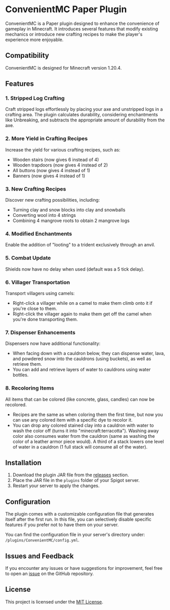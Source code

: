 # ConvenientMC Paper Plugin

ConvenientMC is a Paper plugin designed to enhance the convenience of gameplay in Minecraft. It introduces several features that modify existing mechanics or introduce new crafting recipes to make the player's experience more enjoyable.

## Compatibility

ConvenientMC is designed for Minecraft version 1.20.4.

## Features

### 1. Stripped Log Crafting
Craft stripped logs effortlessly by placing your axe and unstripped logs in a crafting area. The plugin calculates durability, considering enchantments like Unbreaking, and subtracts the appropriate amount of durability from the axe.

### 2. More Yield in Crafting Recipes
Increase the yield for various crafting recipes, such as:
- Wooden stairs (now gives 6 instead of 4)
- Wooden trapdoors (now gives 4 instead of 2)
- All buttons (now gives 4 instead of 1)
- Banners (now gives 4 instead of 1)

### 3. New Crafting Recipes
Discover new crafting possibilities, including:
- Turning clay and snow blocks into clay and snowballs
- Converting wool into 4 strings
- Combining 4 mangrove roots to obtain 2 mangrove logs

### 4. Modified Enchantments
Enable the addition of "looting" to a trident exclusively through an anvil.

### 5. Combat Update
Shields now have no delay when used (default was a 5 tick delay).

### 6. Villager Transportation
Transport villagers using camels:
- Right-click a villager while on a camel to make them climb onto it if you're close to them.
- Right-click the villager again to make them get off the camel when you're done transporting them.

### 7. Dispenser Enhancements
Dispensers now have additional functionality:
- When facing down with a cauldron below, they can dispense water, lava, and powdered snow into the cauldrons (using buckets), as well as retrieve them.
- You can add and retrieve layers of water to cauldrons using water bottles.

### 8. Recoloring Items
All items that can be colored (like concrete, glass, candles) can now be recolored. 
- Recipes are the same as when coloring them the first time, but now you can use any colored item with a specific dye to recolor it.
- You can drop any colored stained clay into a cauldron with water to wash the color off (turns it into "minecraft:terracotta"). Washing away color also consumes water from the cauldron (same as washing the color of a leather armor piece would). A third of a stack lowers one level of water in a cauldron (1 full stack will consume all of the water).

## Installation

1. Download the plugin JAR file from the [releases](https://github.com/Markishaaa/ConvenientMC/releases) section.
2. Place the JAR file in the `plugins` folder of your Spigot server.
3. Restart your server to apply the changes.

## Configuration

The plugin comes with a customizable configuration file that generates itself after the first run. In this file, you can selectively disable specific features if you prefer not to have them on your server.

You can find the configuration file in your server's directory under: `/plugins/ConvenientMC/config.yml`.

## Issues and Feedback

If you encounter any issues or have suggestions for improvement, feel free to open an [issue](https://github.com/Markishaaa/ConvenientMC/issues) on the GitHub repository.

## License

This project is licensed under the [MIT License](LICENSE).
